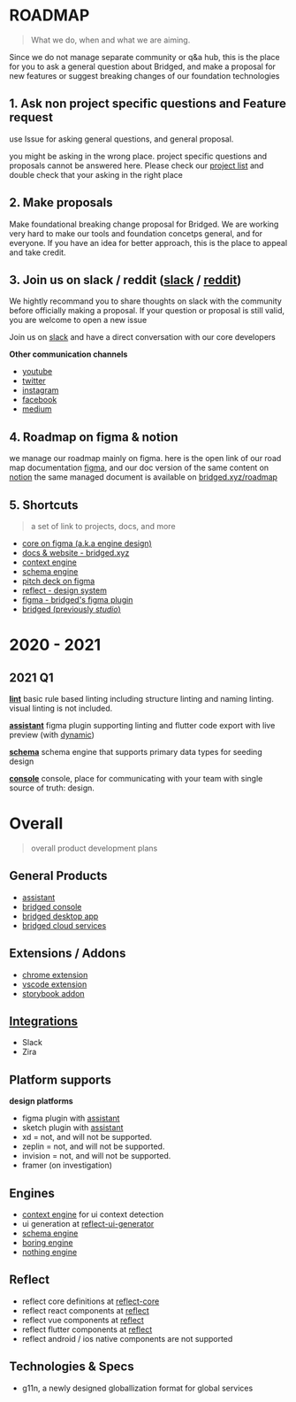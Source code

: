 # ROADMAP
> What we do, when and what we are aiming.

Since we do not manage separate community or q&a hub, this is the place for you to ask a general question about Bridged, and make a proposal for new features or suggest breaking changes of our foundation technologies

## 1. Ask non project specific questions and Feature request
use Issue for asking general questions, and general proposal.

you might be asking in the wrong place. project specific questions and proposals cannot be answered here. Please check our [project list](bridged.xyz/github) and double check that your asking in the right place

## 2. Make proposals
Make foundational breaking change proposal for Bridged. We are working very hard to make our tools and foundation concetps general, and for everyone. If you have an idea for better approach, this is the place to appeal and take credit.


## 3. Join us on slack / reddit ([slack](https://www.notion.so/bridgedxyz/Bridged-OSS-Community-c6983f668e3e4204aed8856da0e73483) / [reddit](https://www.reddit.com/r/bridged/))

We hightly recommand you to share thoughts on slack with the community before officially making a proposal. If your question or proposal is still valid, you are welcome to open a new issue

Join us on [slack](https://www.notion.so/bridgedxyz/Bridged-OSS-Community-c6983f668e3e4204aed8856da0e73483) and have a direct conversation with our core developers

**Other communication channels**
- [youtube](https://www.youtube.com/channel/UCgJO5apXl_pXRfTxNrkbEBw)
- [twitter](https://twitter.com/bridgedxyz)
- [instagram](https://www.instagram.com/bridged.xyz/)
- [facebook](https://www.facebook.com/bridged.xyz)
- [medium](https://medium.com/bridgedxyz)


## 4. Roadmap on figma & notion

we manage our roadmap mainly on figma.
here is the open link of our road map documentation [figma](https://www.figma.com/file/5XdVMzAOP06ca3gUCoyPmJ/whitepaper?node-id=1%3A2), and our doc version of the same content on [notion](https://www.notion.so/bridgedxyz/df390b3a64504668ad8e09fd621884bb?v=abcf798d35e6408d9616704a8471f92d)
the same managed document is available on [bridged.xyz/roadmap](https://bridged.xyz/roadmap)


## 5. Shortcuts
> a set of link to projects, docs, and more

- [core on figma (a.k.a engine design)](https://www.figma.com/file/iypAHagtcSp3Osfo2a7EDz/?node-id=0%3A1330)
- [docs & website - bridged.xyz](https://github.com/bridgedxyz/bridged.xyz)
- [context engine](https://github.com/bridgedxyz/context)
- [schema engine](https://github.com/bridgedxyz/schema)
- [pitch deck on figma](https://www.figma.com/file/5XdVMzAOP06ca3gUCoyPmJ/?node-id=0%3A1)
- [reflect - design system](https://github.com/bridgedxyz/reflect.bridged.xyz)
- [figma - bridged's figma plugin](https://github.com/bridgedxyz/figma)
- [bridged (previously *studio*)](https://github.com/bridgedxyz/bridged)


# 2020 - 2021

## 2021 Q1
**[lint](https://github.com/bridgedxyz/lint)**
basic rule based linting including structure linting and naming linting. visual linting is not included.

**[assistant](https://github.com/bridgedxyz/assistant)**
figma plugin supporting linting and flutter code export with live preview (with [dynamic](https://github.com/bridgedxyz/dynamic))

**[schema](https://github.com/bridgedxyz/schema)**
schema engine that supports primary data types for seeding design

**[console](https://github.com/bridgedxyz/console.bridged.xyz)**
console, place for communicating with your team with single source of truth: design.


# Overall
> overall product development plans

## General Products
- [assistant](https://github.com/bridgedxyz/assistant)
- [bridged console](https://github.com/bridgedxyz/console.bridged.xyz)
- [bridged desktop app](https://github.com/bridgedxyz/bridged)
- [bridged cloud services](https://github.com/bridgedxyz/services)

## Extensions / Addons
- [chrome extension](https://github.com/bridgedxyz/chrome-extension)
- [vscode extension](https://github.com/bridgedxyz/vscode-extension)
- [storybook addon](https://github.com/bridgedxyz/storybook-addon)


## [Integrations](https://github.com/bridgedxyz/integrations)
- Slack
- Zira

## Platform supports
**design platforms**
- figma plugin with [assistant](https://github.com/bridgedxyz/assistant)
- sketch plugin with [assistant](https://github.com/bridgedxyz/assistant)
- xd = not, and will not be supported.
- zeplin = not, and will not be supported.
- invision = not, and will not be supported.
- framer (on investigation)


## Engines
- [context engine](https://github.com/bridgedxyz/context) for ui context detection
- ui generation at [reflect-ui-generator](https://github.com/bridgedxyz/reflect-ui-generator)
- [schema engine](https://github.com/bridgedxyz/schema)
- [boring engine](https://github.com/bridgedxyz/boring)
- [nothing engine](https://github.com/bridgedxyz/nothing)

## Reflect
- reflect core definitions at [reflect-core](https://github.com/bridgedxyz/reflect-core-ts)
- reflect react components at [reflect](https://github.com/bridgedxyz/reflect)
- reflect vue components at [reflect](https://github.com/bridgedxyz/reflect)
- reflect flutter components at [reflect](https://github.com/bridgedxyz/reflect)
- reflect android / ios native components are not supported

## Technologies & Specs
- g11n, a newly designed globallization format for global services
